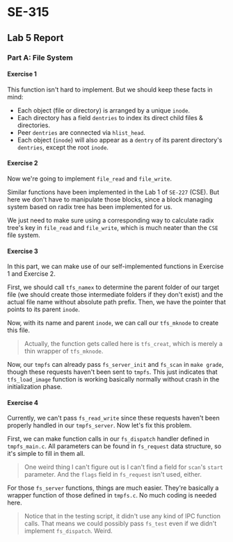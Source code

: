 # SE-315

## Lab 5 Report

### Part A: File System

#### Exercise 1

This function isn't hard to implement. But we should keep these facts in mind:

* Each object (file or directory) is arranged by a unique `inode`.
* Each directory has a field `dentries` to index its direct child files & directories.
* Peer  `dentries` are connected via `hlist_head`.
* Each object (`inode`) will also appear as a `dentry` of its parent directory's `dentries`, except the root `inode`.

#### Exercise 2

Now we're going to implement `file_read` and `file_write`.

Similar functions have been implemented in the Lab 1 of `SE-227` (CSE). But here we don't have to manipulate those blocks, since a block managing system based on radix tree has been implemented for us.

We just need to make sure using a corresponding way to calculate radix tree's key in `file_read` and `file_write`, which is much neater than the `CSE` file system.

#### Exercise 3

In this part, we can make use of our self-implemented functions in Exercise 1 and Exercise 2.

First, we should call `tfs_namex` to determine the parent folder of our target file (we should create those intermediate folders if they don't exist) and the actual file name without absolute path prefix. Then, we have the pointer that points to its parent `inode`.

Now, with its name and parent `inode`, we can call our `tfs_mknode` to create this file.

> Actually, the function gets called here is `tfs_creat`, which is merely a thin wrapper of `tfs_mknode`.

Now, our `tmpfs` can already pass `fs_server_init` and `fs_scan` in `make grade`, though these requests haven't been sent to `tmpfs`. This just indicates that `tfs_load_image` function is working basically normally without crash in the initialization phase.

#### Exercise 4

Currently, we can't pass `fs_read_write` since these requests haven't been properly handled in our `tmpfs_server`. Now let's fix this problem.

First, we can make function calls in our `fs_dispatch` handler defined in `tmpfs_main.c`. All parameters can be found in `fs_request` data structure, so it's simple to fill in them all.

> One weird thing I can't figure out is I can't find a field for `scan`'s `start` parameter. And the `flags` field in `fs_request` isn't used, either.

For those `fs_server` functions, things are much easier. They're basically a wrapper function of those defined in `tmpfs.c`. No much coding is needed here.

> Notice that in the testing script, it didn't use any kind of IPC function calls. That means we could possibly pass `fs_test` even if we didn't implement `fs_dispatch`. Weird.

